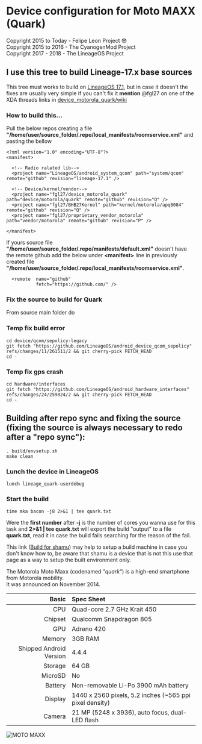# Device configuration for Moto MAXX (Quark)

Copyright 2015 to Today - Felipe Leon Project :sunglasses:<br/>
Copyright 2015 to 2016 - The CyanogenMod Project<br/>
Copyright 2017 - 2018 - The LineageOS Project

## I use this tree to build Lineage-17.x base sources

This tree must works to build on [LineageOS 17.1](https://github.com/LineageOS/android/tree/lineage-17.1), but in case it doesn't the fixes are usually very simple if you can't fix it **mention** @fgl27 on one of the XDA threads links in [device_motorola_quark/wiki](https://github.com/fgl27/device_motorola_quark/wiki)

### How to build this...

Pull the below repos creating a file **"/home/user/source_folder/.repo/local_manifests/roomservice.xml"** and pasting the bellow

	<?xml version="1.0" encoding="UTF-8"?>
	<manifest>

	  <!-- Radio ralated lib-->
	  <project name="LineageOS/android_system_qcom" path="system/qcom" remote="github" revision="lineage-17.1" />
	
	  <!-- Device/kernel/vendor-->
	  <project name="fgl27/device_motorola_quark" path="device/motorola/quark" remote="github" revision="Q" />
	  <project name="fgl27/BHB27Kernel" path="kernel/motorola/apq8084" remote="github" revision="Q" />
	  <project name="fgl27/proprietary_vendor_motorola" path="vendor/motorola" remote="github" revision="P" />

	</manifest>

If yours source file **"/home/user/source_folder/.repo/manifests/default.xml"** doesn't have the remote github add the below under **<manifest\>** line in previously created file **"/home/user/source_folder/.repo/local_manifests/roomservice.xml"**.

	  <remote  name="github"
	           fetch="https://github.com/" />

### Fix the source to build for Quark

From source main folder do

### Temp fix build error

	cd device/qcom/sepolicy-legacy
	git fetch "https://github.com/LineageOS/android_device_qcom_sepolicy" refs/changes/11/261511/2 && git cherry-pick FETCH_HEAD
	cd -

### Temp fix gps crash

	cd hardware/interfaces
	git fetch "https://github.com/LineageOS/android_hardware_interfaces" refs/changes/24/259824/2 && git cherry-pick FETCH_HEAD
	cd -

## Building after repo sync and fixing the source (fixing the source is always necessary to redo after a "repo sync"):

	. build/envsetup.sh 
	make clean

### Lunch the device in LineageOS

	lunch lineage_quark-userdebug

### Start the build

	time mka bacon -j8 2>&1 | tee quark.txt

Were the **first number** after **-j** is the number of cores you wanna use for this task and **2>&1 | tee quark.txt** will export the build "output" to a file **quark.txt**, read it in case the build fails searching for the reason of the fail.

This link ([Build for shamu](https://wiki.lineageos.org/devices/shamu/build)) may help to setup a build machine in case you don't know how to, be aware that shamu is a device that is not this use that page as a way to setup the built environment only.

The Motorola Moto Maxx (codenamed _"quark"_) is a high-end smartphone from Motorola mobility.<br/>
It was announced on November 2014.

Basic   | Spec Sheet
-------:|:-------------------------
CPU     | Quad-core 2.7 GHz Krait 450
Chipset | Qualcomm Snapdragon 805
GPU     | Adreno 420
Memory  | 3GB RAM
Shipped Android Version | 4.4.4
Storage | 64 GB
MicroSD | No
Battery | Non-removable Li-Po 3900 mAh battery
Display | 1440 x 2560 pixels, 5.2 inches (~565 ppi pixel density)
Camera  | 21 MP (5248 x 3936), auto focus, dual-LED flash


![MOTO MAXX](https://raw.githubusercontent.com/fgl27/scripts/f45458e4bc40dcc6d71ed933d49dad01a3b63f4b/etc/images/moto-maxx.jpg "MOTO MAXX")
